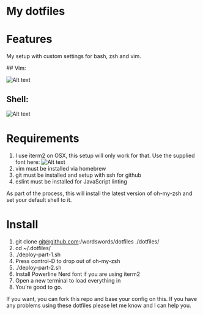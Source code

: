 # My dotfiles

# Features

My setup with custom settings for bash, zsh and vim.

## Vim:

![Alt text](http://i.imgur.com/ghAavTh.png "My vim setup")

## Shell:

![Alt text](http://i.imgur.com/aMrGjDy.png "My zsh setup")

# Requirements

1. I use iterm2 on OSX, this setup will only work for that. Use the supplied font here:
![Alt text](https://i.imgur.com/TOMXk1o.png "iTerm 2 setup")
2. vim must be installed via homebrew
3. git must be installed and setup with ssh for github
4. eslint must be installed for JavaScript linting

As part of the process, this will install the latest version of oh-my-zsh and set your default shell to it.

# Install

1. git clone git@github.com:/wordswords/dotfiles ./dotfiles/
2. cd ~/.dotfiles/
3. ./deploy-part-1.sh
3. Press control-D to drop out of oh-my-zsh
4. ./deploy-part-2.sh
5. Install Powerline Nerd font if you are using iterm2
6. Open a new terminal to load everything in
7. You're good to go.

If you want, you can fork this repo and base your config on this. If you have any problems using these dotfiles please let me know and I can help you.

